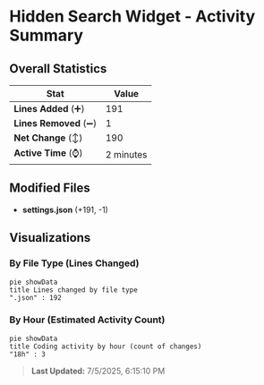 # Hidden Search Widget - Activity Summary 

## Overall Statistics

| Stat                   | Value                                                             |
| ---------------------- | ----------------------------------------------------------------- |
| **Lines Added** (➕)   | 191                                          |
| **Lines Removed** (➖) | 1                                        |
| **Net Change** (↕)    | 190                |
| **Active Time** (⌚)   | 2 minutes |


## Modified Files
- **settings.json** (+191, -1)

## Visualizations

### By File Type (Lines Changed)

```mermaid
pie showData
title Lines changed by file type
".json" : 192
```

### By Hour (Estimated Activity Count)

```mermaid
pie showData
title Coding activity by hour (count of changes)
"18h" : 3
```


> **Last Updated:** 7/5/2025, 6:15:10 PM
